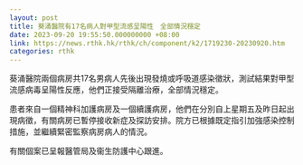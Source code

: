 ```yaml
---
layout: post
title: 葵涌醫院有17名病人對甲型流感呈陽性　全部情況穩定
date: 2023-09-20 19:55:50.000000000 +08:00
link: https://news.rthk.hk/rthk/ch/component/k2/1719230-20230920.htm
categories: rthk
---
```


葵涌醫院兩個病房共17名男病人先後出現發燒或呼吸道感染徵狀，測試結果對甲型流感病毒呈陽性反應，他們正接受隔離治療，全部情況穩定。

患者來自一個精神科加護病房及一個續護病房，他們在分別自上星期五及昨日起出現病徵，有關病房已暫停接收新症及探訪安排。院方已根據既定指引加強感染控制措施，並繼續緊密監察病房病人的情況。

有關個案已呈報醫管局及衞生防護中心跟進。
